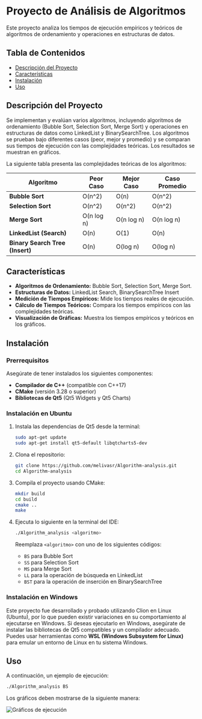 # Proyecto de Análisis de Algoritmos

Este proyecto analiza los tiempos de ejecución empíricos y teóricos de algoritmos de ordenamiento y operaciones en estructuras de datos. 

## Tabla de Contenidos

- [Descripción del Proyecto](#descripción-del-proyecto)
- [Características](#características)
- [Instalación](#instalación)
- [Uso](#uso)

## Descripción del Proyecto

Se implementan y evalúan varios algoritmos, incluyendo algoritmos de ordenamiento (Bubble Sort, Selection Sort, Merge Sort) y operaciones en estructuras de datos como LinkedList y BinarySearchTree. Los algoritmos se prueban bajo diferentes casos (peor, mejor y promedio) y se comparan sus tiempos de ejecución con las complejidades teóricas. Los resultados se muestran en gráficos.

La siguiente tabla presenta las complejidades teóricas de los algoritmos:

| **Algoritmo**                 | **Peor Caso** | **Mejor Caso** | **Caso Promedio** |
|-------------------------------|---------------|----------------|-------------------|
| **Bubble Sort**                | O(n^2)        | O(n)           | O(n^2)            |
| **Selection Sort**             | O(n^2)        | O(n^2)         | O(n^2)            |
| **Merge Sort**                 | O(n log n)    | O(n log n)     | O(n log n)        |
| **LinkedList (Search)**        | O(n)          | O(1)           | O(n)              |
| **Binary Search Tree (Insert)**| O(n)          | O(log n)       | O(log n)          |


## Características

- **Algoritmos de Ordenamiento:** Bubble Sort, Selection Sort, Merge Sort.
- **Estructuras de Datos:** LinkedList Search, BinarySearchTree Insert
- **Medición de Tiempos Empíricos:** Mide los tiempos reales de ejecución.
- **Cálculo de Tiempos Teóricos:** Compara los tiempos empíricos con las complejidades teóricas.
- **Visualización de Gráficas:** Muestra los tiempos empíricos y teóricos en los gráficos.

## Instalación

### Prerrequisitos

Asegúrate de tener instalados los siguientes componentes:

- **Compilador de C++** (compatible con C++17)
- **CMake** (versión 3.28 o superior)
- **Bibliotecas de Qt5** (Qt5 Widgets y Qt5 Charts)

### Instalación en Ubuntu

1. Instala las dependencias de Qt5 desde la terminal:

    ```bash
    sudo apt-get update
    sudo apt-get install qt5-default libqtcharts5-dev
    ```

2. Clona el repositorio:

    ```bash
    git clone https://github.com/melivasr/Algorithm-analysis.git
    cd Algorithm-analysis
    ```

3. Compila el proyecto usando CMake:

    ```bash
    mkdir build
    cd build
    cmake ..
    make
    ```

4. Ejecuta lo siguiente en la terminal del IDE:

    ```bash
    ./Algorithm_analysis <algoritmo>
    ```

    Reemplaza `<algoritmo>` con uno de los siguientes códigos:
    - `BS` para Bubble Sort
    - `SS` para Selection Sort
    - `MS` para Merge Sort
    - `LL` para la operación de búsqueda en LinkedList
    - `BST` para la operación de inserción en BinarySearchTree

### Instalación en Windows

Este proyecto fue desarrollado y probado utilizando Clion en Linux (Ubuntu), por lo que pueden existir variaciones en su comportamiento al ejecutarse en Windows. Si deseas ejecutarlo en Windows, asegúrate de instalar las bibliotecas de Qt5 compatibles y un compilador adecuado. Puedes usar herramientas como **WSL (Windows Subsystem for Linux)** para emular un entorno de Linux en tu sistema Windows.

## Uso

A continuación, un ejemplo de ejecución:

```bash
./Algorithm_analysis BS
```
Los gráficos deben mostrarse de la siguiente manera:

![Gráficos de ejecución](https://github.com/user-attachments/assets/fe6a2665-5af7-4062-b318-6ac38c8329c6)
